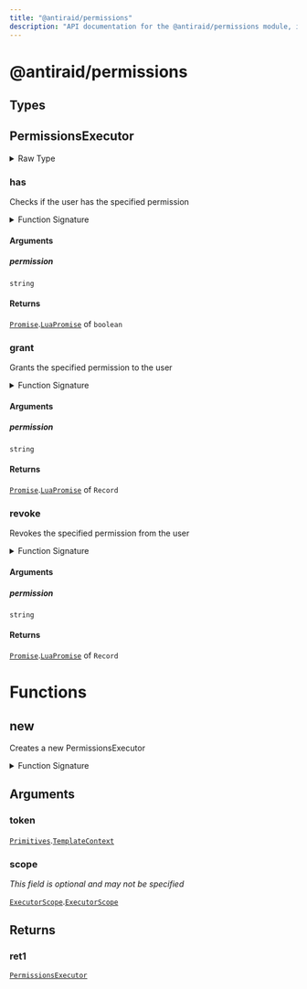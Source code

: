 ```yaml
---
title: "@antiraid/permissions"
description: "API documentation for the @antiraid/permissions module, including types and permission operations."
---
```


# @antiraid/permissions

## Types

## PermissionsExecutor

<details>
<summary>Raw Type</summary>

```luau
type PermissionsExecutor = {
	--- @function () -> Promise<boolean>
	--- Checks if the user has the specified permission
	has: (self: PermissionsExecutor, permission: string) -> Promise.LuaPromise<boolean>,

	--- @function () -> Promise<void>
	--- Grants the specified permission to the user
	grant: (self: PermissionsExecutor, permission: string) -> Promise.LuaPromise<Record<never, never>>,

	--- @function () -> Promise<void>
	--- Revokes the specified permission from the user
	revoke: (self: PermissionsExecutor, permission: string) -> Promise.LuaPromise<Record<never, never>>
}
```

</details>

### has

Checks if the user has the specified permission

<details>
<summary>Function Signature</summary>

```luau
--- @function () -> Promise<boolean>
--- Checks if the user has the specified permission
has: (self: PermissionsExecutor, permission: string) -> Promise.LuaPromise<boolean>
```

</details>

#### Arguments

##### permission

`string`

#### Returns

[`Promise`](./promise.md).[`LuaPromise`](./promise.md#luapromise) of `boolean`

### grant

Grants the specified permission to the user

<details>
<summary>Function Signature</summary>

```luau
--- @function () -> Promise<void>
--- Grants the specified permission to the user
grant: (self: PermissionsExecutor, permission: string) -> Promise.LuaPromise<Record<never, never>>
```

</details>

#### Arguments

##### permission

`string`

#### Returns

[`Promise`](./promise.md).[`LuaPromise`](./promise.md#luapromise) of `Record`

### revoke

Revokes the specified permission from the user

<details>
<summary>Function Signature</summary>

```luau
--- @function () -> Promise<void>
--- Revokes the specified permission from the user
revoke: (self: PermissionsExecutor, permission: string) -> Promise.LuaPromise<Record<never, never>>
```

</details>

#### Arguments

##### permission

`string`

#### Returns

[`Promise`](./promise.md).[`LuaPromise`](./promise.md#luapromise) of `Record`

# Functions

## new

Creates a new PermissionsExecutor

<details>
<summary>Function Signature</summary>

```luau
--- Creates a new PermissionsExecutor
function new(token: Primitives.TemplateContext, scope: ExecutorScope.ExecutorScope?) -> PermissionsExecutor end
```

</details>

## Arguments

### token

[`Primitives`](./primitives.md).[`TemplateContext`](./primitives.md#templatecontext)

### scope

_This field is optional and may not be specified_

[`ExecutorScope`](./executorscope.md).[`ExecutorScope`](./executorscope.md#executorscope)

## Returns

### ret1

[`PermissionsExecutor`](#permissionsexecutor)
